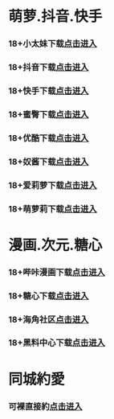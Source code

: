 # 萌萝.抖音.快手
### 18+小太妹下载<a rel="nofollow noopener" href="https://g3wa0k3pt86l.top/?channel_code=MIM03BBG" target="_blank">点击进入</a>
### 18+抖音下载<a rel="nofollow noopener" href="https://44mgp9t27you.top/?channel_code=MIM05BBG" target="_blank">点击进入</a>
### 18+快手下载<a rel="nofollow noopener" href="https://1lhqk188ece8.top/?channel_code=MIM04BBG" target="_blank">点击进入</a>
### 18+蜜臀下载<a rel="nofollow noopener" href="https://6y4vld1txwpi.top/?channel_code=MIM18BBG" target="_blank">点击进入</a>
### 18+优酷下载<a rel="nofollow noopener" href="https://w8cff2agcms6.top/?channel_code=MIM13BBG" target="_blank">点击进入</a>
### 18+奴酱下载<a rel="nofollow noopener" href="https://viybsvpj3ww0.top/?channel_code=MIM17BBG" target="_blank">点击进入</a>
### 18+爱莉萝下载<a rel="nofollow noopener" href="https://si9c1p4fca76.top/?channel_code=MIM33BBG" target="_blank">点击进入</a>
### 18+萌萝莉下载<a rel="nofollow noopener" href="https://2vxxa1t113e1.top/?channel_code=MIM07BG" target="_blank">点击进入</a>
# 漫画.次元.糖心
### 18+哔咔漫画下载<a rel="nofollow noopener" href="https://bk2usqlgy.com?ch=oebg21bk" target="_blank">点击进入</a>
### 18+糖心下载<a rel="nofollow noopener" href="https://tx4cugjl6.com/?_c=oebg31tx" target="_blank">点击进入</a>
### 18+海角社区<a rel="nofollow noopener" href="https://d.hj92kb.com/?channel=ykhjqq1" target="_blank">点击进入</a>
### 18+黑料中心下载<a rel="nofollow noopener" href="https://mxvnlnziah2d.top/?channel_code=MIM02BBG" target="_blank">点击进入</a>
# 同城約愛
### 可裸直接約<a rel="nofollow noopener" href="https://jy0110-1319317974.cos.accelerate.myqcloud.com/location.html?t=001gz_298" target="_blank">点击进入</a>
